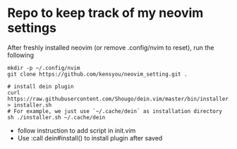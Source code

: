 # Repo to keep track of my neovim settings

After freshly installed neovim (or remove .config/nvim to reset), run the following
```
mkdir -p ~/.config/nvim
git clone https://github.com/kensyou/neovim_setting.git .

# install dein plugin
curl https://raw.githubusercontent.com/Shougo/dein.vim/master/bin/installer.sh > installer.sh
# For example, we just use `~/.cache/dein` as installation directory
sh ./installer.sh ~/.cache/dein

```

- follow instruction to add script in init.vim
- Use :call dein#install() to install plugin after saved
